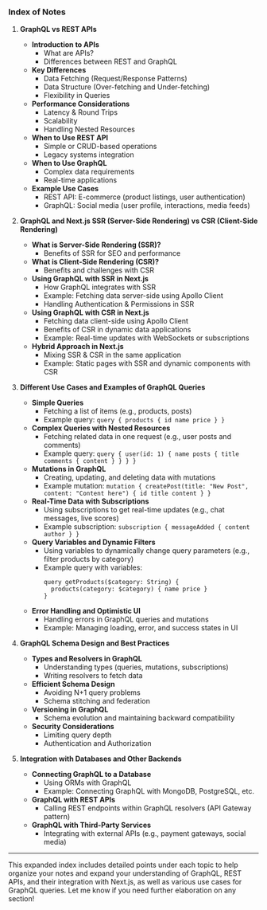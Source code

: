 


### **Index of Notes**

1. **GraphQL vs REST APIs**
   - **Introduction to APIs**
     - What are APIs? 
     - Differences between REST and GraphQL
   - **Key Differences**
     - Data Fetching (Request/Response Patterns)
     - Data Structure (Over-fetching and Under-fetching)
     - Flexibility in Queries
   - **Performance Considerations**
     - Latency & Round Trips
     - Scalability
     - Handling Nested Resources
   - **When to Use REST API**
     - Simple or CRUD-based operations
     - Legacy systems integration
   - **When to Use GraphQL**
     - Complex data requirements
     - Real-time applications
   - **Example Use Cases**
     - REST API: E-commerce (product listings, user authentication)
     - GraphQL: Social media (user profile, interactions, media feeds)

2. **GraphQL and Next.js SSR (Server-Side Rendering) vs CSR (Client-Side Rendering)**
   - **What is Server-Side Rendering (SSR)?**
     - Benefits of SSR for SEO and performance
   - **What is Client-Side Rendering (CSR)?**
     - Benefits and challenges with CSR
   - **Using GraphQL with SSR in Next.js**
     - How GraphQL integrates with SSR
     - Example: Fetching data server-side using Apollo Client
     - Handling Authentication & Permissions in SSR
   - **Using GraphQL with CSR in Next.js**
     - Fetching data client-side using Apollo Client
     - Benefits of CSR in dynamic data applications
     - Example: Real-time updates with WebSockets or subscriptions
   - **Hybrid Approach in Next.js**
     - Mixing SSR & CSR in the same application
     - Example: Static pages with SSR and dynamic components with CSR

3. **Different Use Cases and Examples of GraphQL Queries**
   - **Simple Queries**
     - Fetching a list of items (e.g., products, posts)
     - Example query: `query { products { id name price } }`
   - **Complex Queries with Nested Resources**
     - Fetching related data in one request (e.g., user posts and comments)
     - Example query: `query { user(id: 1) { name posts { title comments { content } } } }`
   - **Mutations in GraphQL**
     - Creating, updating, and deleting data with mutations
     - Example mutation: `mutation { createPost(title: "New Post", content: "Content here") { id title content } }`
   - **Real-Time Data with Subscriptions**
     - Using subscriptions to get real-time updates (e.g., chat messages, live scores)
     - Example subscription: `subscription { messageAdded { content author } }`
   - **Query Variables and Dynamic Filters**
     - Using variables to dynamically change query parameters (e.g., filter products by category)
     - Example query with variables: 
       ```
       query getProducts($category: String) {
         products(category: $category) { name price }
       }
       ```
   - **Error Handling and Optimistic UI**
     - Handling errors in GraphQL queries and mutations
     - Example: Managing loading, error, and success states in UI

4. **GraphQL Schema Design and Best Practices**
   - **Types and Resolvers in GraphQL**
     - Understanding types (queries, mutations, subscriptions)
     - Writing resolvers to fetch data
   - **Efficient Schema Design**
     - Avoiding N+1 query problems
     - Schema stitching and federation
   - **Versioning in GraphQL**
     - Schema evolution and maintaining backward compatibility
   - **Security Considerations**
     - Limiting query depth
     - Authentication and Authorization

5. **Integration with Databases and Other Backends**
   - **Connecting GraphQL to a Database**
     - Using ORMs with GraphQL
     - Example: Connecting GraphQL with MongoDB, PostgreSQL, etc.
   - **GraphQL with REST APIs**
     - Calling REST endpoints within GraphQL resolvers (API Gateway pattern)
   - **GraphQL with Third-Party Services**
     - Integrating with external APIs (e.g., payment gateways, social media)

---

This expanded index includes detailed points under each topic to help organize your notes and expand your understanding of GraphQL, REST APIs, and their integration with Next.js, as well as various use cases for GraphQL queries. Let me know if you need further elaboration on any section!
